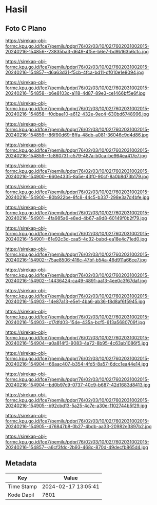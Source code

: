 # Hasil

## Foto C Plano

https://sirekap-obj-formc.kpu.go.id/fce7/pemilu/pdpr/76/02/03/10/02/7602031002015-20240216-154856--23835ba3-d649-4f5e-b6e7-bd9b163b6c1c.jpg

https://sirekap-obj-formc.kpu.go.id/fce7/pemilu/pdpr/76/02/03/10/02/7602031002015-20240216-154857--d6a63d31-f5cb-4fca-bd11-df010e1e8094.jpg

https://sirekap-obj-formc.kpu.go.id/fce7/pemilu/pdpr/76/02/03/10/02/7602031002015-20240216-154858--b6e8103c-a118-4d87-89e3-ce1466bf5e6f.jpg

https://sirekap-obj-formc.kpu.go.id/fce7/pemilu/pdpr/76/02/03/10/02/7602031002015-20240216-154858--f0dbae10-a612-432e-9ec4-630bd6748996.jpg

https://sirekap-obj-formc.kpu.go.id/fce7/pemilu/pdpr/76/02/03/10/02/7602031002015-20240216-154859--86f90d69-8ffa-48db-a081-36046c9d4d86.jpg

https://sirekap-obj-formc.kpu.go.id/fce7/pemilu/pdpr/76/02/03/10/02/7602031002015-20240216-154859--1c860731-c579-487a-b0ca-be964ea417e7.jpg

https://sirekap-obj-formc.kpu.go.id/fce7/pemilu/pdpr/76/02/03/10/02/7602031002015-20240216-154900--660e4335-8a5e-43f0-90cf-8a0b8d73b179.jpg

https://sirekap-obj-formc.kpu.go.id/fce7/pemilu/pdpr/76/02/03/10/02/7602031002015-20240216-154900--80b922be-8fc8-44c5-b337-298e3a7d4bfe.jpg

https://sirekap-obj-formc.kpu.go.id/fce7/pemilu/pdpr/76/02/03/10/02/7602031002015-20240216-154901--4fa985a6-e8ed-4b67-a9d8-60149f0b2f79.jpg

https://sirekap-obj-formc.kpu.go.id/fce7/pemilu/pdpr/76/02/03/10/02/7602031002015-20240216-154901--61e92c3d-caa5-4c32-babd-ea18e4c71ed0.jpg

https://sirekap-obj-formc.kpu.go.id/fce7/pemilu/pdpr/76/02/03/10/02/7602031002015-20240216-154902--75ae8506-416c-47bf-b54a-46d911a66ce7.jpg

https://sirekap-obj-formc.kpu.go.id/fce7/pemilu/pdpr/76/02/03/10/02/7602031002015-20240216-154902--14436424-ca49-4891-aa13-4ee0c3f67daf.jpg

https://sirekap-obj-formc.kpu.go.id/fce7/pemilu/pdpr/76/02/03/10/02/7602031002015-20240216-154903--14e87a13-e5e1-4ba6-ab36-f8d8af6f5945.jpg

https://sirekap-obj-formc.kpu.go.id/fce7/pemilu/pdpr/76/02/03/10/02/7602031002015-20240216-154903--c17dfd03-154e-435a-bcf5-613a5680709f.jpg

https://sirekap-obj-formc.kpu.go.id/fce7/pemilu/pdpr/76/02/03/10/02/7602031002015-20240216-154904--a0a814f3-9083-4a72-8b95-4c63ab1086f5.jpg

https://sirekap-obj-formc.kpu.go.id/fce7/pemilu/pdpr/76/02/03/10/02/7602031002015-20240216-154904--66aac407-b354-4fd5-8a57-6dcc1ea44e14.jpg

https://sirekap-obj-formc.kpu.go.id/fce7/pemilu/pdpr/76/02/03/10/02/7602031002015-20240216-154904--bd0b97c9-0737-40c9-b687-42d1683d8413.jpg

https://sirekap-obj-formc.kpu.go.id/fce7/pemilu/pdpr/76/02/03/10/02/7602031002015-20240216-154905--b92cbd13-5a25-4c7e-a30e-1102744b5f29.jpg

https://sirekap-obj-formc.kpu.go.id/fce7/pemilu/pdpr/76/02/03/10/02/7602031002015-20240216-154905--d76847b8-0b27-4bdb-aa33-20982e3897b2.jpg

https://sirekap-obj-formc.kpu.go.id/fce7/pemilu/pdpr/76/02/03/10/02/7602031002015-20240216-154857--a6cf3fdc-2b93-468c-870d-49decfb865d4.jpg


## Metadata

| Key        | Value               |
| ---------- | ------------------- |
| Time Stamp | 2024-02-17 13:05:41 |
| Kode Dapil | 7601                |



